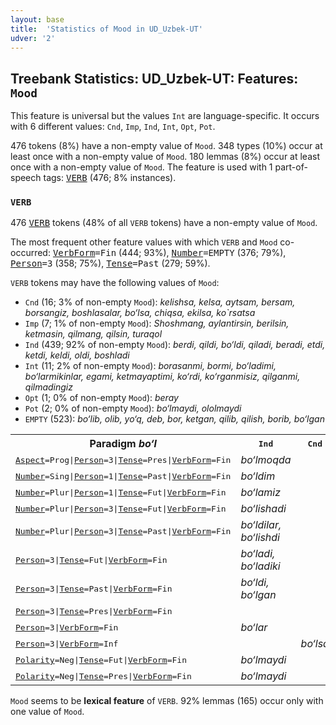 ```yaml
---
layout: base
title:  'Statistics of Mood in UD_Uzbek-UT'
udver: '2'
---
```


## Treebank Statistics: UD_Uzbek-UT: Features: `Mood`

This feature is universal but the values `Int` are language-specific.
It occurs with 6 different values: `Cnd`, `Imp`, `Ind`, `Int`, `Opt`, `Pot`.

476 tokens (8%) have a non-empty value of `Mood`.
348 types (10%) occur at least once with a non-empty value of `Mood`.
180 lemmas (8%) occur at least once with a non-empty value of `Mood`.
The feature is used with 1 part-of-speech tags: <tt><a href="uz_ut-pos-VERB.html">VERB</a></tt> (476; 8% instances).

### `VERB`

476 <tt><a href="uz_ut-pos-VERB.html">VERB</a></tt> tokens (48% of all `VERB` tokens) have a non-empty value of `Mood`.

The most frequent other feature values with which `VERB` and `Mood` co-occurred: <tt><a href="uz_ut-feat-VerbForm.html">VerbForm</a></tt><tt>=Fin</tt> (444; 93%), <tt><a href="uz_ut-feat-Number.html">Number</a></tt><tt>=EMPTY</tt> (376; 79%), <tt><a href="uz_ut-feat-Person.html">Person</a></tt><tt>=3</tt> (358; 75%), <tt><a href="uz_ut-feat-Tense.html">Tense</a></tt><tt>=Past</tt> (279; 59%).

`VERB` tokens may have the following values of `Mood`:

* `Cnd` (16; 3% of non-empty `Mood`): <em>kelishsa, kelsa, aytsam, bersam, borsangiz, boshlasalar, bo‘lsa, chiqsa, ekilsa, ko`rsatsa</em>
* `Imp` (7; 1% of non-empty `Mood`): <em>Shoshmang, aylantirsin, berilsin, ketmasin, qilmang, qilsin, turaqol</em>
* `Ind` (439; 92% of non-empty `Mood`): <em>berdi, qildi, bo‘ldi, qiladi, beradi, etdi, ketdi, keldi, oldi, boshladi</em>
* `Int` (11; 2% of non-empty `Mood`): <em>borasanmi, bormi, bo‘ladimi, bo‘larmikinlar, egami, ketmayaptimi, ko‘rdi, ko‘rganmisiz, qilganmi, qilmadingiz</em>
* `Opt` (1; 0% of non-empty `Mood`): <em>beray</em>
* `Pot` (2; 0% of non-empty `Mood`): <em>bo‘lmaydi, ololmaydi</em>
* `EMPTY` (523): <em>bo‘lib, olib, yo‘q, deb, bor, ketgan, qilib, qilish, borib, bo‘lgan</em>

<table>
  <tr><th>Paradigm <i>bo‘l</i></th><th><tt>Ind</tt></th><th><tt>Cnd</tt></th><th><tt>Pot</tt></th><th><tt>Int</tt></th></tr>
  <tr><td><tt><tt><a href="uz_ut-feat-Aspect.html">Aspect</a></tt><tt>=Prog</tt>|<tt><a href="uz_ut-feat-Person.html">Person</a></tt><tt>=3</tt>|<tt><a href="uz_ut-feat-Tense.html">Tense</a></tt><tt>=Pres</tt>|<tt><a href="uz_ut-feat-VerbForm.html">VerbForm</a></tt><tt>=Fin</tt></tt></td><td><em>bo‘lmoqda</em></td><td></td><td></td><td></td></tr>
  <tr><td><tt><tt><a href="uz_ut-feat-Number.html">Number</a></tt><tt>=Sing</tt>|<tt><a href="uz_ut-feat-Person.html">Person</a></tt><tt>=1</tt>|<tt><a href="uz_ut-feat-Tense.html">Tense</a></tt><tt>=Past</tt>|<tt><a href="uz_ut-feat-VerbForm.html">VerbForm</a></tt><tt>=Fin</tt></tt></td><td><em>bo‘ldim</em></td><td></td><td></td><td></td></tr>
  <tr><td><tt><tt><a href="uz_ut-feat-Number.html">Number</a></tt><tt>=Plur</tt>|<tt><a href="uz_ut-feat-Person.html">Person</a></tt><tt>=1</tt>|<tt><a href="uz_ut-feat-Tense.html">Tense</a></tt><tt>=Fut</tt>|<tt><a href="uz_ut-feat-VerbForm.html">VerbForm</a></tt><tt>=Fin</tt></tt></td><td><em>bo‘lamiz</em></td><td></td><td></td><td></td></tr>
  <tr><td><tt><tt><a href="uz_ut-feat-Number.html">Number</a></tt><tt>=Plur</tt>|<tt><a href="uz_ut-feat-Person.html">Person</a></tt><tt>=3</tt>|<tt><a href="uz_ut-feat-Tense.html">Tense</a></tt><tt>=Fut</tt>|<tt><a href="uz_ut-feat-VerbForm.html">VerbForm</a></tt><tt>=Fin</tt></tt></td><td><em>bo‘lishadi</em></td><td></td><td></td><td><em>bo‘larmikinlar</em></td></tr>
  <tr><td><tt><tt><a href="uz_ut-feat-Number.html">Number</a></tt><tt>=Plur</tt>|<tt><a href="uz_ut-feat-Person.html">Person</a></tt><tt>=3</tt>|<tt><a href="uz_ut-feat-Tense.html">Tense</a></tt><tt>=Past</tt>|<tt><a href="uz_ut-feat-VerbForm.html">VerbForm</a></tt><tt>=Fin</tt></tt></td><td><em>bo‘ldilar, bo‘lishdi</em></td><td></td><td></td><td></td></tr>
  <tr><td><tt><tt><a href="uz_ut-feat-Person.html">Person</a></tt><tt>=3</tt>|<tt><a href="uz_ut-feat-Tense.html">Tense</a></tt><tt>=Fut</tt>|<tt><a href="uz_ut-feat-VerbForm.html">VerbForm</a></tt><tt>=Fin</tt></tt></td><td><em>bo‘ladi, bo‘ladiki</em></td><td></td><td></td><td></td></tr>
  <tr><td><tt><tt><a href="uz_ut-feat-Person.html">Person</a></tt><tt>=3</tt>|<tt><a href="uz_ut-feat-Tense.html">Tense</a></tt><tt>=Past</tt>|<tt><a href="uz_ut-feat-VerbForm.html">VerbForm</a></tt><tt>=Fin</tt></tt></td><td><em>bo‘ldi, bo‘lgan</em></td><td></td><td></td><td></td></tr>
  <tr><td><tt><tt><a href="uz_ut-feat-Person.html">Person</a></tt><tt>=3</tt>|<tt><a href="uz_ut-feat-Tense.html">Tense</a></tt><tt>=Pres</tt>|<tt><a href="uz_ut-feat-VerbForm.html">VerbForm</a></tt><tt>=Fin</tt></tt></td><td></td><td></td><td></td><td><em>bo‘ladimi</em></td></tr>
  <tr><td><tt><tt><a href="uz_ut-feat-Person.html">Person</a></tt><tt>=3</tt>|<tt><a href="uz_ut-feat-VerbForm.html">VerbForm</a></tt><tt>=Fin</tt></tt></td><td><em>bo‘lar</em></td><td></td><td></td><td></td></tr>
  <tr><td><tt><tt><a href="uz_ut-feat-Person.html">Person</a></tt><tt>=3</tt>|<tt><a href="uz_ut-feat-VerbForm.html">VerbForm</a></tt><tt>=Inf</tt></tt></td><td></td><td><em>bo‘lsa</em></td><td></td><td></td></tr>
  <tr><td><tt><tt><a href="uz_ut-feat-Polarity.html">Polarity</a></tt><tt>=Neg</tt>|<tt><a href="uz_ut-feat-Tense.html">Tense</a></tt><tt>=Fut</tt>|<tt><a href="uz_ut-feat-VerbForm.html">VerbForm</a></tt><tt>=Fin</tt></tt></td><td><em>bo‘lmaydi</em></td><td></td><td></td><td></td></tr>
  <tr><td><tt><tt><a href="uz_ut-feat-Polarity.html">Polarity</a></tt><tt>=Neg</tt>|<tt><a href="uz_ut-feat-Tense.html">Tense</a></tt><tt>=Pres</tt>|<tt><a href="uz_ut-feat-VerbForm.html">VerbForm</a></tt><tt>=Fin</tt></tt></td><td><em>bo‘lmaydi</em></td><td></td><td><em>bo‘lmaydi</em></td><td></td></tr>
</table>

`Mood` seems to be **lexical feature** of `VERB`. 92% lemmas (165) occur only with one value of `Mood`.

